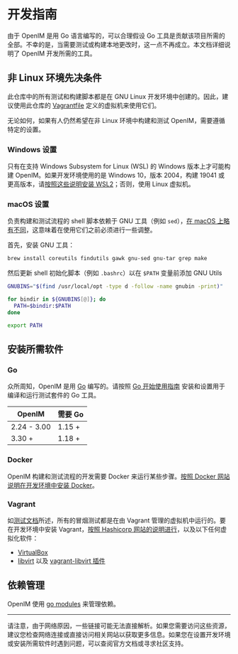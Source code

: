 <!--
 * @Author: zhangkaiwei 1126763237@qq.com
 * @Date: 2024-04-29 19:31:11
 * @LastEditors: zhangkaiwei 1126763237@qq.com
 * @LastEditTime: 2024-04-29 19:33:05
 * @FilePath: \open-im-server\docs\contrib\development-zh_CN.md
 * @Description: 这是默认设置,请设置`customMade`, 打开koroFileHeader查看配置 进行设置: https://github.com/OBKoro1/koro1FileHeader/wiki/%E9%85%8D%E7%BD%AE
-->

# 开发指南

由于 OpenIM 是用 Go 语言编写的，可以合理假设 Go 工具是贡献该项目所需的全部。不幸的是，当需要测试或构建本地更改时，这一点不再成立。本文档详细说明了 OpenIM 开发所需的工具。

## 非 Linux 环境先决条件

此仓库中的所有测试和构建脚本都是在 GNU Linux 开发环境中创建的。因此，建议使用此仓库的 [Vagrantfile](https://developer.hashicorp.com/vagrant/docs/vagrantfile) 定义的虚拟机来使用它们。

无论如何，如果有人仍然希望在非 Linux 环境中构建和测试 OpenIM，需要遵循特定的设置。

### Windows 设置

只有在支持 Windows Subsystem for Linux (WSL) 的 Windows 版本上才可能构建 OpenIM。如果开发环境使用的是 Windows 10，版本 2004，构建 19041 或更高版本，请[按照这些说明安装 WSL2](https://docs.microsoft.com/en-us/windows/wsl/install-win10)；否则，使用 Linux 虚拟机。

### macOS 设置

负责构建和测试流程的 shell 脚本依赖于 GNU 工具（例如 `sed`），[在 macOS 上略有不同](https://unix.stackexchange.com/a/79357)，这意味着在使用它们之前必须进行一些调整。

首先，安装 GNU 工具：

```sh
brew install coreutils findutils gawk gnu-sed gnu-tar grep make
```

然后更新 shell 初始化脚本（例如 `.bashrc`）以在 `$PATH` 变量前添加 GNU Utils

```sh
GNUBINS="$(find /usr/local/opt -type d -follow -name gnubin -print)"

for bindir in ${GNUBINS[@]}; do
  PATH=$bindir:$PATH
done

export PATH
```

## 安装所需软件

### Go

众所周知，OpenIM 是用 [Go](http://golang.org) 编写的。请按照 [Go 开始使用指南](https://golang.org/doc/install) 安装和设置用于编译和运行测试套件的 Go 工具。

| OpenIM      | 需要 Go |
| ----------- | ------- |
| 2.24 - 3.00 | 1.15 +  |
| 3.30 +      | 1.18 +  |

### Docker

OpenIM 构建和测试流程的开发需要 Docker 来运行某些步骤。[按照 Docker 网站说明在开发环境中安装 Docker](https://docs.docker.com/get-docker/)。

### Vagrant

如[测试文档](https://github.com/openimsdk/open-im-server/tree/main/test/readme)所述，所有的冒烟测试都是在由 Vagrant 管理的虚拟机中运行的。要在开发环境中安装 Vagrant，[按照 Hashicorp 网站的说明进行](https://www.vagrantup.com/downloads)，以及以下任何虚拟化软件：

- [VirtualBox](https://www.virtualbox.org/)
- [libvirt](https://libvirt.org/) 以及 [vagrant-libvirt 插件](https://github.com/vagrant-libvirt/vagrant-libvirt#installation)

## 依赖管理

OpenIM 使用 [go modules](https://github.com/golang/go/wiki/Modules) 来管理依赖。

---

请注意，由于网络原因，一些链接可能无法直接解析。如果您需要访问这些资源，建议您检查网络连接或直接访问相关网站以获取更多信息。如果您在设置开发环境或安装所需软件时遇到问题，可以查阅官方文档或寻求社区支持。
